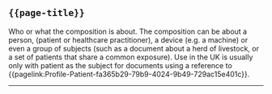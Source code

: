 ## <code>{{page-title}}</code>

 Who or what the composition is about. The composition can be about a person, (patient or healthcare practitioner), a device (e.g. a machine) or even a group of subjects (such as a document about a herd of livestock, or a set of patients that share a common exposure). Use in the UK is usually only with patient as the subject for documents using a reference to {{pagelink:Profile-Patient-fa365b29-79b9-4024-9b49-729ac15e401c}}.

 ---